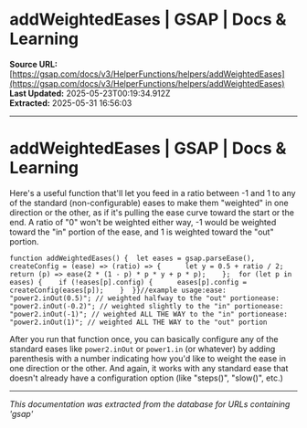 # addWeightedEases | GSAP | Docs & Learning

**Source URL:** [https://gsap.com/docs/v3/HelperFunctions/helpers/addWeightedEases](https://gsap.com/docs/v3/HelperFunctions/helpers/addWeightedEases)  
**Last Updated:** 2025-05-23T00:19:34.912Z  
**Extracted:** 2025-05-31 16:56:03

---

# addWeightedEases | GSAP | Docs & Learning

Here's a useful function that'll let you feed in a ratio between -1 and 1 to any of the standard (non-configurable) eases to make them "weighted" in one direction or the other, as if it's pulling the ease curve toward the start or the end. A ratio of "0" won't be weighted either way, -1 would be weighted toward the "in" portion of the ease, and 1 is weighted toward the "out" portion.

```
function addWeightedEases() {  let eases = gsap.parseEase(),    createConfig = (ease) => (ratio) => {      let y = 0.5 + ratio / 2;      return (p) => ease(2 * (1 - p) * p * y + p * p);    };  for (let p in eases) {    if (!eases[p].config) {      eases[p].config = createConfig(eases[p]);    }  }}//example usage:ease: "power2.inOut(0.5)"; // weighted halfway to the "out" portionease: "power2.inOut(-0.2)"; // weighted slightly to the "in" portionease: "power2.inOut(-1)"; // weighted ALL THE WAY to the "in" portionease: "power2.inOut(1)"; // weighted ALL THE WAY to the "out" portion
```

After you run that function once, you can basically configure any of the standard eases like `power2.inOut` or `power1.in` (or whatever) by adding parenthesis with a number indicating how you'd like to weight the ease in one direction or the other. And again, it works with any standard ease that doesn't already have a configuration option (like "steps()", "slow()", etc.)

---

*This documentation was extracted from the database for URLs containing 'gsap'*
